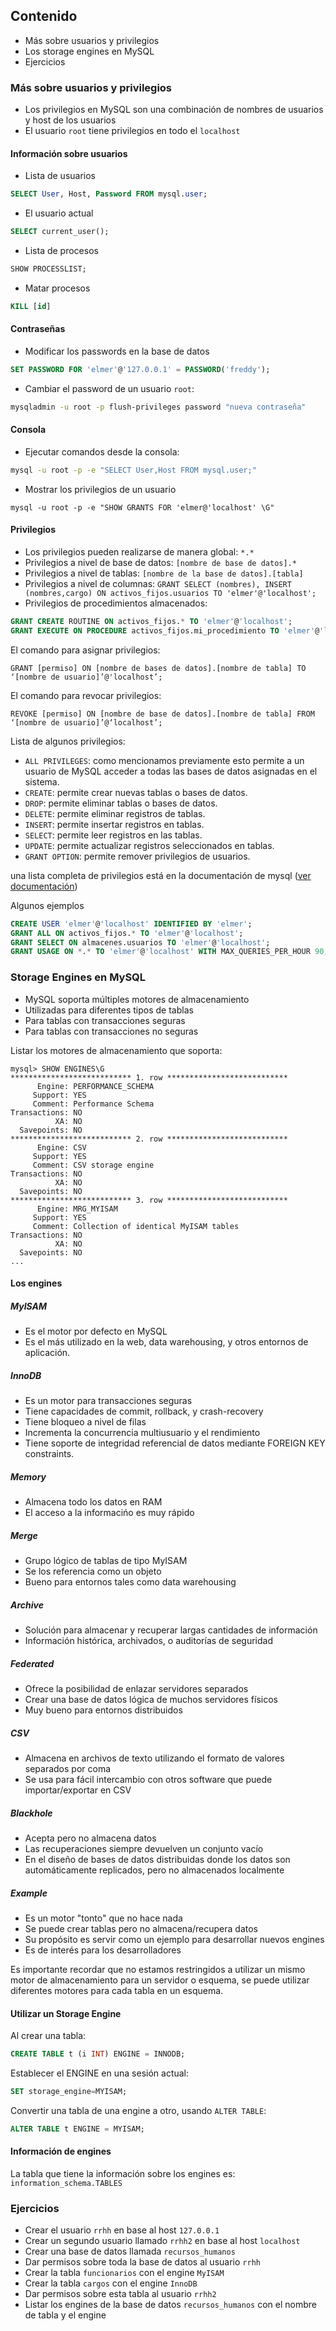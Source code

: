 ## Contenido

* Más sobre usuarios y privilegios
* Los storage engines en MySQL
* Ejercicios

### Más sobre usuarios y privilegios

* Los privilegios en MySQL son una combinación de nombres de usuarios y host de los usuarios
* El usuario `root` tiene privilegios en todo el `localhost`

#### Información sobre usuarios

* Lista de usuarios

```sql
SELECT User, Host, Password FROM mysql.user;
```

* El usuario actual

```sql
SELECT current_user();
```

* Lista de procesos

```sql
SHOW PROCESSLIST;
```

* Matar procesos

```sql
KILL [id]
```

#### Contraseñas

* Modificar los passwords en la base de datos

```sql
SET PASSWORD FOR 'elmer'@'127.0.0.1' = PASSWORD('freddy');
```

* Cambiar el password de un usuario `root`:

```sh
mysqladmin -u root -p flush-privileges password "nueva contraseña"
```

#### Consola

* Ejecutar comandos desde la consola:

```sh
mysql -u root -p -e "SELECT User,Host FROM mysql.user;"
```

* Mostrar los privilegios de un usuario

```console
mysql -u root -p -e "SHOW GRANTS FOR 'elmer@'localhost' \G"
```
#### Privilegios

* Los privilegios pueden realizarse de manera global: `*.*`
* Privilegios a nivel de base de datos: `[nombre de base de datos].*`
* Privilegios a nivel de tablas: `[nombre de la base de datos].[tabla]`
* Privilegios a nivel de columnas: `GRANT SELECT (nombres), INSERT (nombres,cargo) ON activos_fijos.usuarios TO 'elmer'@'localhost';`
* Privilegios de procedimientos almacenados: 

```sql
GRANT CREATE ROUTINE ON activos_fijos.* TO 'elmer'@'localhost';
GRANT EXECUTE ON PROCEDURE activos_fijos.mi_procedimiento TO 'elmer'@'localhost';
```

El comando para asignar privilegios:

```console
GRANT [permiso] ON [nombre de bases de datos].[nombre de tabla] TO ‘[nombre de usuario]’@'localhost’;
```

El comando para revocar privilegios:

```console
REVOKE [permiso] ON [nombre de base de datos].[nombre de tabla] FROM ‘[nombre de usuario]’@‘localhost’;
```
Lista de algunos privilegios:

* `ALL PRIVILEGES`: como mencionamos previamente esto permite a un usuario de MySQL acceder a todas las bases de datos asignadas en el sistema.
* `CREATE`: permite crear nuevas tablas o bases de datos.
* `DROP`: permite eliminar tablas o bases de datos.
* `DELETE`: permite eliminar registros de tablas.
* `INSERT`: permite insertar registros en tablas.
* `SELECT`: permite leer registros en las tablas.
* `UPDATE`: permite actualizar registros seleccionados en tablas.
* `GRANT OPTION`: permite remover privilegios de usuarios.
 
una lista completa de privilegios está en la documentación de mysql ([ver documentación](https://dev.mysql.com/doc/refman/5.1/en/grant.html))

Algunos ejemplos

```sql
CREATE USER 'elmer'@'localhost' IDENTIFIED BY 'elmer';
GRANT ALL ON activos_fijos.* TO 'elmer'@'localhost';
GRANT SELECT ON almacenes.usuarios TO 'elmer'@'localhost';
GRANT USAGE ON *.* TO 'elmer'@'localhost' WITH MAX_QUERIES_PER_HOUR 90;
```

### Storage Engines en MySQL

* MySQL soporta múltiples motores de almacenamiento
* Utilizadas para diferentes tipos de tablas
* Para tablas con transacciones seguras
* Para tablas con transacciones no seguras

Listar los motores de almacenamiento que soporta:

```console
mysql> SHOW ENGINES\G
*************************** 1. row ***************************
      Engine: PERFORMANCE_SCHEMA
     Support: YES
     Comment: Performance Schema
Transactions: NO
          XA: NO
  Savepoints: NO
*************************** 2. row ***************************
      Engine: CSV
     Support: YES
     Comment: CSV storage engine
Transactions: NO
          XA: NO
  Savepoints: NO
*************************** 3. row ***************************
      Engine: MRG_MYISAM
     Support: YES
     Comment: Collection of identical MyISAM tables
Transactions: NO
          XA: NO
  Savepoints: NO
...
```

#### Los engines

##### MyISAM

* Es el motor por defecto en MySQL
* Es el más utilizado en la web, data warehousing, y otros entornos de aplicación. 

##### InnoDB

* Es un motor para transacciones seguras
* Tiene capacidades de commit, rollback, y crash-recovery
* Tiene bloqueo a nivel de filas
* Incrementa la concurrencia multiusuario y el rendimiento
* Tiene soporte de integridad referencial de datos mediante FOREIGN KEY constraints.

##### Memory

* Almacena todo los datos en RAM
* El acceso a la informacińo es muy rápido

##### Merge

* Grupo lógico de tablas de tipo MyISAM
* Se los referencia como un objeto
* Bueno para entornos tales como data warehousing

##### Archive

* Solución para almacenar y recuperar largas cantidades de información
* Información histórica, archivados, o auditorías de seguridad

##### Federated

* Ofrece la posibilidad de enlazar servidores separados
* Crear una base de datos lógica de muchos servidores físicos
* Muy bueno para entornos distribuidos

##### CSV

* Almacena en archivos de texto utilizando el formato de valores separados por coma
* Se usa para fácil intercambio con otros software que puede importar/exportar en CSV

##### Blackhole

* Acepta pero no almacena datos
* Las recuperaciones siempre devuelven un conjunto vacío
* En el diseño de bases de datos distribuidas donde los datos son automáticamente replicados, pero no almacenados localmente

##### Example

* Es un motor "tonto" que no hace nada
* Se puede crear tablas pero no almacena/recupera datos
* Su propósito es servir como un ejemplo para desarrollar nuevos engines
* Es de interés para los desarrolladores

Es importante recordar que no estamos restringidos a utilizar un mismo motor de almacenamiento para un servidor o esquema, se puede utilizar diferentes motores para cada tabla en un esquema.

#### Utilizar un Storage Engine

Al crear una tabla:

```sql
CREATE TABLE t (i INT) ENGINE = INNODB;
```

Establecer el ENGINE en una sesión actual:

```sql
SET storage_engine=MYISAM;
```

Convertir una tabla de una engine a otro, usando `ALTER TABLE`:

```sql
ALTER TABLE t ENGINE = MYISAM;
```

#### Información de engines

La tabla que tiene la información sobre los engines es: `information_schema.TABLES`

### Ejercicios

* Crear el usuario `rrhh` en base al host `127.0.0.1`
* Crear un segundo usuario llamado `rrhh2` en base al host `localhost`
* Crear una base de datos llamada `recursos_humanos`
* Dar permisos sobre toda la base de datos al usuario `rrhh`
* Crear la tabla `funcionarios` con el engine `MyISAM`
* Crear la tabla `cargos` con el engine `InnoDB`
* Dar permisos sobre esta tabla al usuario `rrhh2`
* Listar los engines de la base de datos `recursos_humanos` con el nombre de tabla y el engine
